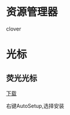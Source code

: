 
# 资源管理器

clover


# 光标

## 荧光光标

[下载](http://download.csdn.net/download/rod_john/10115624)

右键AutoSetup,选择安装





